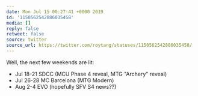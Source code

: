 ```yaml
---
date: Mon Jul 15 00:27:41 +0000 2019
id: '1150562542886035458'
media: []
reply: false
retweet: false
source: twitter
source_url: https://twitter.com/roytang/statuses/1150562542886035458/
---
```


Well, the next few weekends are lit:

- Jul 18-21 SDCC (MCU Phase 4 reveal, MTG "Archery" reveal)
- Jul 26-28 MC Barcelona (MTG Modern)
- Aug 2-4 EVO (hopefully SFV S4 news??)